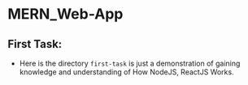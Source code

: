 # MERN_Web-App

## First Task:
  * Here is the directory `first-task` is just a demonstration of gaining knowledge and understanding of How NodeJS, ReactJS Works.
